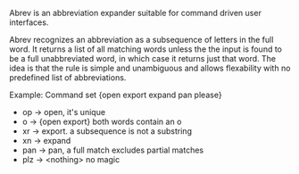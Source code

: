 Abrev is an abbreviation expander suitable for command driven user
interfaces.

Abrev recognizes an abbreviation as a subsequence of letters in the full
word.  It returns a list of all matching words unless the the input is found
to be a full unabbreviated word, in which case it returns just that word.
The idea is that the rule is simple and unambiguous and allows flexability
with no predefined list of abbreviations.

Example: Command set {open export expand pan please}

* op → open, it's unique
* o → {open export} both words contain an o
* xr → export. a subsequence is not a substring
* xn → expand
* pan → pan, a full match excludes partial matches
* plz → &lt;nothing> no magic
